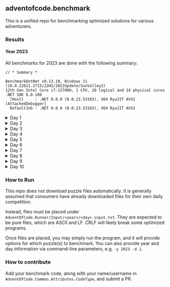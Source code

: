 ## adventofcode.benchmark

This is a unified repo for benchmarking optimized solutions for various adventurers.

### Results

#### Year 2023

All benchmarks for 2023 are done with the following summary:
```
// * Summary *

BenchmarkDotNet v0.13.10, Windows 11 (10.0.22621.2715/22H2/2022Update/SunValley2)
12th Gen Intel Core i7-12700H, 1 CPU, 20 logical and 14 physical cores
.NET SDK 8.0.100
  [Host]     : .NET 8.0.0 (8.0.23.53103), X64 RyuJIT AVX2 [AttachedDebugger]
  DefaultJob : .NET 8.0.0 (8.0.23.53103), X64 RyuJIT AVX2
```

<details>
<summary>Day 1</summary>

| Owner           | Mean        | Error    | StdDev   | Allocated |
|---------------- |------------:|---------:|---------:|----------:|
| @ClxS           | 1,005.52 us | 7.109 us | 6.650 us |  414161 B |
| @CameronAavik   |    17.50 us | 0.207 us | 0.194 us |      64 B |
| @TwilightVanish |   109.03 us | 1.990 us | 1.862 us |  384184 B |
| @viceroypenguin |    25.41 us | 0.311 us | 0.291 us |      64 B |

</details>

<details>
<summary>Day 2</summary>

| Owner           | Mean       | Error     | StdDev    | Allocated |
|---------------- |-----------:|----------:|----------:|----------:|
| @ClxS           | 142.808 us | 1.6774 us | 1.4869 us |  461090 B |
| @CameronAavik   |   2.536 us | 0.0093 us | 0.0082 us |      64 B |
| @TwilightVanish |   7.439 us | 0.0516 us | 0.0483 us |   12120 B |
| @viceroypenguin |   3.704 us | 0.0316 us | 0.0264 us |      64 B |

</details>

<details>
<summary>Day 3</summary>

| Owner           | Mean       | Error     | StdDev    | Allocated |
|---------------- |-----------:|----------:|----------:|----------:|
| @ClxS           |  81.832 us | 0.4992 us | 0.4670 us |   79089 B |
| @CameronAavik   |   9.042 us | 0.1156 us | 0.0965 us |     664 B |
| @TwilightVanish | 165.686 us | 2.0577 us | 1.9248 us |  436778 B |
| @viceroypenguin |  13.345 us | 0.2646 us | 0.3047 us |      80 B |

</details>

<details>
<summary>Day 4</summary>

| Owner           | Mean        | Error     | StdDev    | Allocated |
|---------------- |------------:|----------:|----------:|----------:|
| @ClxS           | 1,481.27 us | 14.915 us | 13.952 us | 4736212 B |
| @CameronAavik   |    10.26 us |  0.063 us |  0.059 us |     944 B |
| @TwilightVanish |    44.46 us |  0.327 us |  0.289 us |   45672 B |
| @viceroypenguin |    12.74 us |  0.054 us |  0.050 us |      72 B |

</details>

<details>
<summary>Day 5</summary>

| Owner           | Mean      | Error     | StdDev    | Allocated |
|---------------- |----------:|----------:|----------:|----------:|
| @CameronAavik   |  7.428 us | 0.0442 us | 0.0345 us |    7856 B |
| @TwilightVanish | 52.279 us | 0.4968 us | 0.4647 us |   91832 B |
| @viceroypenguin | 10.091 us | 0.0833 us | 0.0779 us |      80 B |

</details>

<details>
<summary>Day 6</summary>

| Owner           | Mean     | Error    | StdDev   | Allocated |
|---------------- |---------:|---------:|---------:|----------:|
| @CameronAavik   | 97.55 ns | 0.863 ns | 0.765 ns |      80 B |
| @viceroypenguin | 84.79 ns | 0.785 ns | 0.734 ns |      80 B |

</details>

<details>
<summary>Day 7</summary>

| Owner           | Mean     | Error    | StdDev   | Allocated |
|---------------- |---------:|---------:|---------:|----------:|
| @CameronAavik   | 78.22 us | 0.669 us | 0.626 us |   16129 B |
| @viceroypenguin | 83.00 us | 0.986 us | 0.922 us |      81 B |

</details>

<details>
<summary>Day 8</summary>

| Owner           | Mean     | Error   | StdDev  | Allocated |
|---------------- |---------:|--------:|--------:|----------:|
| @CameronAavik   | 147.3 us | 1.12 us | 1.05 us |   21426 B |
| @viceroypenguin | 291.1 us | 1.37 us | 1.21 us |      88 B |

</details>

<details>
<summary>Day 9</summary>

| Owner           | Mean     | Error    | StdDev   | Allocated |
|---------------- |---------:|---------:|---------:|----------:|
| @CameronAavik   | 16.09 us | 0.140 us | 0.124 us |      80 B |
| @viceroypenguin | 28.87 us | 0.175 us | 0.164 us |      80 B |

</details>

<details>
<summary>Day 10</summary>

| Owner           | Mean      | Error    | StdDev   | Allocated |
|---------------- |----------:|---------:|---------:|----------:|
| @CameronAavik   |  36.99 us | 0.152 us | 0.135 us |    5040 B |
| @viceroypenguin | 145.15 us | 0.533 us | 0.499 us |      64 B |

</details>

### How to Run

This repo does not download puzzle files automatically. It is generally assumed that consumers have already downloaded files for their own daily competition.

Instead, files must be placed under `AdventOfCode.Runner/Input/<year>/<day>.input.txt`. They are expected to be pure files, which are ASCII and LF. 
CRLF will likely break some optimized programs.

Once files are placed, you may simply run the program, and it will provide options for which puzzle(s) to benchmark. You can also provide year and day
information via command-line parameters, e.g. `-y 2023 -d 1`.

### How to contribute

Add your benchmark code, along with your name/username in `AdventOfCode.Common.Attributes.CodeType`, and submit a PR.
